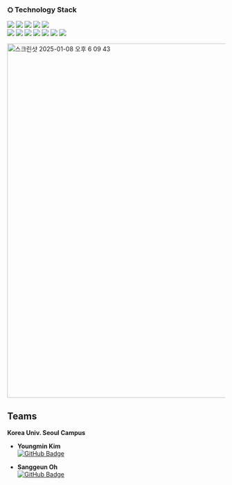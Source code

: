 


### ⛭ **Technology Stack**
<img src="https://img.shields.io/badge/typescript-3178C6?style=for-the-badge&logo=typescript&logoColor=white"> <img src="https://img.shields.io/badge/NestJS-E0234E?style=for-the-badge&logo=NestJS&logoColor=white"> <img src="https://img.shields.io/badge/Postgresql-3FCF8E?style=for-the-badge&logo=Postgresql&logoColor=white"> <img src="https://img.shields.io/badge/Docker-2496ED?style=for-the-badge&logo=Docker&logoColor=white">  <img src="https://img.shields.io/badge/Prisma-2D3748?style=for-the-badge&logo=Prisma&logoColor=white">  
<img src="https://img.shields.io/badge/python-3776AB?style=for-the-badge&logo=python&logoColor=white"> <img src="https://img.shields.io/badge/FastAPI-009688?style=for-the-badge&logo=FastAPI&logoColor=white"> 
<img src="https://img.shields.io/badge/React-61DAFB?style=for-the-badge&logo=React&logoColor=white"> <img src="https://img.shields.io/badge/Tailwind CSS-06B6D4?style=for-the-badge&logo=Tailwind CSS&logoColor=white"> <img src="https://img.shields.io/badge/Next.js-000000?style=for-the-badge&logo=Next.js&logoColor=white"/> <img src="https://img.shields.io/badge/Google Cloud-4285F4?style=for-the-badge&logo=Google Cloud&logoColor=white"/>
<img src="https://img.shields.io/badge/Amazon AWS-232F3E?style=for-the-badge&logo=amazonaws&logoColor=white"/>



<img width="817" alt="스크린샷 2025-01-08 오후 6 09 43" src="https://github.com/user-attachments/assets/8cb21f26-6622-40ad-8157-fff2a8ee1677" />






## Teams


**Korea Univ. Seoul Campus** 
- **Youngmin Kim**  
  [![GitHub Badge](https://img.shields.io/badge/GitHub-181717?&logo=GitHub&logoColor=white&style=for-the-badge&link=https://github.com/ggred0123)](https://github.com/ggred0123)

- **Sanggeun Oh**  
  [![GitHub Badge](https://img.shields.io/badge/GitHub-181717?&logo=GitHub&logoColor=white&style=for-the-badge&link=https://github.com/Ohsangguen)](https://github.com/Ohsangguen)




